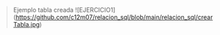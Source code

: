 >Ejemplo tabla creada
![EJERCICIO1] (https://github.com/c12m07/relacion_sql/blob/main/relacion_sql/crearTabla.jpg)
